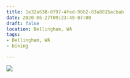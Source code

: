 ```yaml
---
title: 1e32a638-0f97-4fed-98b2-83a8815acbab
date: 2020-06-27T09:23:49-07:00
draft: false
location: Bellingham, WA
tags:
- Bellingham, WA
- biking

---
```

![](https://d17enza3bfujl8.cloudfront.net/1e32a638-0f97-4fed-98b2-83a8815acbab.jpg)
